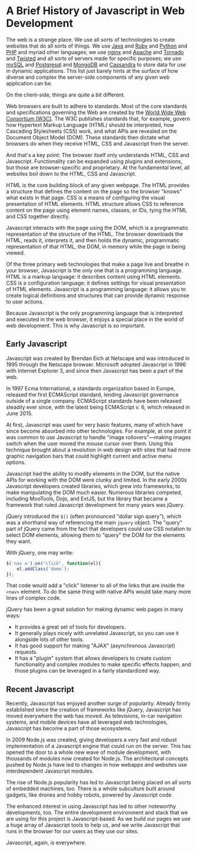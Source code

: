 # A Brief History of Javascript in Web Development
The web is a strange place. We use all sorts of technologies to create websites that do all sorts of things. We use [Java](https://www.java.com/) and [Ruby](https://www.ruby-lang.org/) and [Python](https://www.python.org/) and [PHP](http://php.net/) and myriad other languages; we use [nginx](http://nginx.org/) and [Apache](http://www.apache.org/) and [Tornado](http://www.tornadoweb.org/en/stable/) and [Twisted](https://twistedmatrix.com/) and all sorts of servers made for specific purposes; we use [mySQL](https://www.mysql.com/) and [Postgresql](http://www.postgresql.org/) and [MongoDB](https://www.mongodb.org/) and [Cassandra](http://cassandra.apache.org/) to store data for use in dynamic applications. This list just barely hints at the surface of how diverse and complex the server-side components of any given web application can be.

On the client-side, things are quite a bit different.

Web browsers are built to adhere to standards. Most of the core standards and specifications governing the Web are created by the [World Wide Web Consortium (W3C)](http://w3c.org). The W3C publishes standards that, for example, govern how Hypertext Markup Language (HTML) should be interpreted, how Cascading Stylesheets (CSS) work, and what APIs are revealed on the Document Object Model (DOM). These standards then dictate what browsers do when they receive HTML, CSS and Javascript from the server.

And that's a key point: The browser itself only understands HTML, CSS and Javascript. Functionality can be expanded using plugins and extensions, but those are browser-specific and proprietary. At the fundamental level, all websites boil down to the HTML, CSS and Javascript.

HTML is the core building block of any given webpage. The HTML provides a structure that defines the content on the page so the browser "knows" what exists in that page. CSS is a means of configuring the visual presentation of HTML elements. HTML structure allows CSS to reference content on the page using element names, classes, or IDs, tying the HTML and CSS together directly.

Javascript interacts with the page using the DOM, which is a programmatic representation of the structure of the HTML. The browser downloads the HTML, reads it, interprets it, and then holds the dynamic, programmatic representation of that HTML, the DOM, in memory while the page is being viewed.

Of the three primary web technologies that make a page live and breathe in your browser, Javascript is the only one that is a programming language. HTML is a markup language: it describes content using HTML elements. CSS is a configuration language: it defines settings for visual presentation of HTML elements. Javascript is a programming language: it allows you to create logical definitions and structures that can provide dynamic response to user actions.

Because Javascript is the only programming language that is interpreted and executed in the web browser, it enjoys a special place in the world of web development. This is why Javascript is so important.

## Early Javascript
Javascript was created by Brendan Eich at Netscape and was introduced in 1995 through the Netscape browser. Microsoft adopted Javascript in 1996 with Internet Explorer 3, and since then Javascript has been a part of the web. 

In 1997 Ecma International, a standards organization based in Europe, released the first ECMAScript standard, lending Javascript governance outside of a single company. ECMAScript standards have been released steadily ever since, with the latest being ECMAScript v. 6, which released in June 2015.

At first, Javascript was used for very basic features, many of which have since become absorbed into other technologies. For example, at one point it was common to use Javascript to handle "image rollovers"&mdash;making images switch when the user moved the mouse cursor over them. Using this technique brought about a revolution in web design with sites that had more graphic navigation bars that could highlight current and active menu options.

Javascript had the ability to modify elements in the DOM, but the native APIs for working with the DOM were clunky and limited. In the early 2000s Javascript developers created libraries, which grew into frameworks, to make manipulating the DOM much easier. Numerous libraries competed, including MooTools, Dojo, and ExtJS, but the library that became a framework that ruled Javascript development for many years was jQuery.

jQuery introduced the `$()` (often pronounced "dollar sign query"), which was a shorthand way of referencing the main `jquery` object. The "query" part of jQuery came from the fact that developers could use CSS notation to select DOM elements, allowing them to "query" the DOM for the elements they want.

With jQuery, one may write:

```js
$('nav a').on("click", function(el){ 
    el.addClass('demo');
});
```

That code would add a "click" listener to all of the links that are inside the `<nav>` element. To do the same thing with native APIs would take many more lines of complex code.

jQuery has been a great solution for making dynamic web pages in many ways: 

* It provides a great set of tools for developers.
* It generally plays nicely with unrelated Javascript, so you can use it alongside lots of other tools.
* It has good support for making "AJAX" (asynchronous Javascript) requests.
* It has a "plugin" system that allows developers to create custom functionality and complex modules to make specific effects happen, and those plugins can be leveraged in a fairly standardized way.

## Recent Javascript
Recently, Javascript has enjoyed another surge of popularity. Already firmly established since the creation of frameworks like jQuery, Javascript has moved everywhere the web has moved. As televisions, in-car navigation systems, and mobile devices have all leveraged web technologies, Javascript has become a part of those ecosystems.

In 2009 Node.js was created, giving developers a very fast and robust implementation of a Javascript engine that could run on the server. This has opened the door to a whole new wave of module development, with thousands of modules now created for Node.js. The architectural concepts pushed by Node.js have led to changes in how webapps and websites use interdependent Javascript modules. 

The rise of Node.js popularity has led to Javascript being placed on all sorts of embedded machines, too. There is a whole subculture built around gadgets, like drones and hobby robots, powered by Javascript code. 

The enhanced interest in using Javascript has led to other noteworthy developments, too. The entire development environment and stack that we are using for this project is Javascript-based. As we build our pages we use a huge array of Javascript tools to help us, and we write Javascript that runs in the browser for our users as they use our sites. 

Javascript, again, is everywhere.


